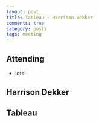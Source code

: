 ```yaml
---
layout: post
title: Tableau - Harrison Dekker
comments: true
category: posts
tags: meeting
---
```



## Attending

- lots!


## Harrison Dekker


## Tableau

